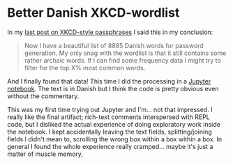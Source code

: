 # Better Danish XKCD-wordlist

In my [last post on XKCD-style passphrases][prev] I said this in my conclusion:

> Now I have a beautiful list of 8885 Danish words for password generation.
> My only snag with the wordlist is that it still contains some rather archaic words.
> If I can find some frequency data I might try to filter for the top X% most common words.

And I finally found that data!
This time I did the processing in a [Jupyter notebook][nb].
The text is in Danish
but I think the code is pretty obvious even without the commentary.

This was my first time trying out Jupyter
and I'm... not that impressed.
I really like the final artifact; rich-text comments interspersed with REPL code,
but I disliked the actual experience of doing exploratory work inside the notebook.
I kept accidentally leaving the text fields,
splitting/joining fields I didn't mean to,
scrolling the wrong box within a box within a box.
In general I found the whole experience really cramped...
maybe it's just a matter of muscle memory,

[prev]: ./xkcd-password-wordlist.md
[nb]: ../documents/danish-wordlist/wordlist.html
